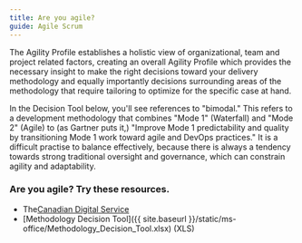 ```yaml
---
title: Are you agile?
guide: Agile Scrum
---
```


The Agility Profile establishes a holistic view of organizational, team and project related factors, creating an overall Agility Profile which provides the necessary insight to make the right decisions toward your delivery methodology and equally importantly decisions surrounding areas of the methodology that require tailoring to optimize for the specific case at hand.

In the Decision Tool below, you'll see references to "bimodal." This refers to a development methodology that combines "Mode 1" (Waterfall) and "Mode 2" (Agile) to (as Gartner puts it,) "Improve Mode 1 predictability and quality by transitioning Mode 1 work toward agile and DevOps practices."  It is a difficult practise to balance effectively, because there is always a tendency towards strong traditional oversight and governance, which can constrain agility and adaptability.

### Are you agile? Try these resources.

* The[Canadian Digital Service](https://digital.canada.ca/)
* [Methodology Decision Tool]({{ site.baseurl }}/static/ms-office/Methodology_Decision_Tool.xlsx) (XLS)
